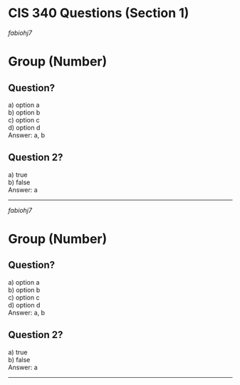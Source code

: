 # CIS 340 Questions (Section 1)

_fabiohj7_

# Group (Number)

## Question?

a) option a  
b) option b  
c) option c  
d) option d  
Answer: a, b

## Question 2?

a) true  
b) false  
Answer: a

---

_fabiohj7_

# Group (Number)

## Question?

a) option a  
b) option b  
c) option c  
d) option d  
Answer: a, b

## Question 2?

a) true  
b) false  
Answer: a

---
